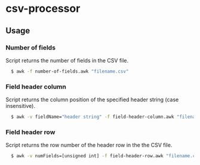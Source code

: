 # csv-processor

## Usage

### Number of fields
Script returns the number of fields in the CSV file.
  ```bash
    $ awk -f number-of-fields.awk "filename.csv"
  ```
### Field header column
Script returns the column position of the specified header string (case insensitive).
  ```bash
    $ awk -v fieldName="header string" -f field-header-column.awk "filename.csv"
  ```
### Field header row
Script returns the row number of the header row in the the CSV file.
  ```bash
    $ awk -v numFields=[unsigned int] -f field-header-row.awk "filename.csv"
  ```
